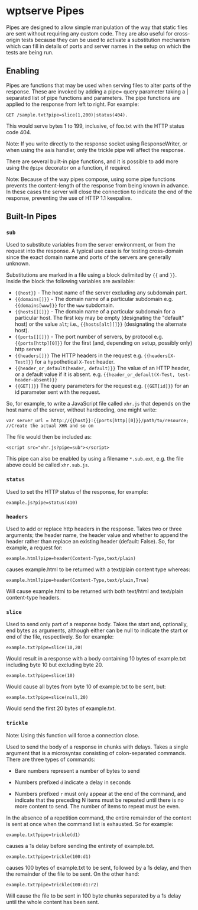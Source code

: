 # wptserve Pipes

Pipes are designed to allow simple manipulation of the way that
static files are sent without requiring any custom code. They are also
useful for cross-origin tests because they can be used to activate a
substitution mechanism which can fill in details of ports and server
names in the setup on which the tests are being run.

## Enabling

Pipes are functions that may be used when serving files to alter parts
of the response. These are invoked by adding a pipe= query parameter
taking a | separated list of pipe functions and parameters. The pipe
functions are applied to the response from left to right. For example:

    GET /sample.txt?pipe=slice(1,200)|status(404).

This would serve bytes 1 to 199, inclusive, of foo.txt with the HTTP status
code 404.

Note: If you write directly to the response socket using ResponseWriter, or
when using the asis handler, only the trickle pipe will affect the response.

There are several built-in pipe functions, and it is possible to add
more using the `@pipe` decorator on a function, if required.

Note: Because of the way pipes compose, using some pipe functions prevents the
content-length of the response from being known in advance. In these cases the
server will close the connection to indicate the end of the response,
preventing the use of HTTP 1.1 keepalive.

## Built-In Pipes

### `sub`

Used to substitute variables from the server environment, or from the
request into the response. A typical use case is for testing
cross-domain since the exact domain name and ports of the servers are
generally unknown.

Substitutions are marked in a file using a block delimited by `{{`
and `}}`. Inside the block the following variables are available:

- `{{host}}` - The host name of the server excluding any subdomain part.
- `{{domains[]}}` - The domain name of a particular subdomain e.g.
  `{{domains[www]}}` for the `www` subdomain.
- `{{hosts[][]}}` - The domain name of a particular subdomain for a particular
  host. The first key may be empty (designating the "default" host) or the
  value `alt`; i.e., `{{hosts[alt][]}}` (designating the alternate host).
- `{{ports[][]}}` - The port number of servers, by protocol e.g.
  `{{ports[http][0]}}` for the first (and, depending on setup, possibly only)
  http server
- `{{headers[]}}` The HTTP headers in the request e.g. `{{headers[X-Test]}}`
  for a hypothetical `X-Test` header.
- `{{header_or_default(header, default)}}` The value of an HTTP header, or a
  default value if it is absent. e.g. `{{header_or_default(X-Test,
  test-header-absent)}}`
- `{{GET[]}}` The query parameters for the request e.g. `{{GET[id]}}` for an id
  parameter sent with the request.

So, for example, to write a JavaScript file called `xhr.js` that
depends on the host name of the server, without hardcoding, one might
write:

    var server_url = http://{{host}}:{{ports[http][0]}}/path/to/resource;
    //Create the actual XHR and so on

The file would then be included as:

    <script src="xhr.js?pipe=sub"></script>

This pipe can also be enabled by using a filename `*.sub.ext`, e.g. the file above could be called `xhr.sub.js`.

### `status`

Used to set the HTTP status of the response, for example:

    example.js?pipe=status(410)

### `headers`

Used to add or replace http headers in the response. Takes two or
three arguments; the header name, the header value and whether to
append the header rather than replace an existing header (default:
False). So, for example, a request for:

    example.html?pipe=header(Content-Type,text/plain)

causes example.html to be returned with a text/plain content type
whereas:

    example.html?pipe=header(Content-Type,text/plain,True)

Will cause example.html to be returned with both text/html and
text/plain content-type headers.

### `slice`

Used to send only part of a response body. Takes the start and,
optionally, end bytes as arguments, although either can be null to
indicate the start or end of the file, respectively. So for example:

    example.txt?pipe=slice(10,20)

Would result in a response with a body containing 10 bytes of
example.txt including byte 10 but excluding byte 20.

    example.txt?pipe=slice(10)

Would cause all bytes from byte 10 of example.txt to be sent, but:

    example.txt?pipe=slice(null,20)

Would send the first 20 bytes of example.txt.

### `trickle`

Note: Using this function will force a connection close.

Used to send the body of a response in chunks with delays. Takes a
single argument that is a microsyntax consisting of colon-separated
commands. There are three types of commands:

* Bare numbers represent a number of bytes to send

* Numbers prefixed `d` indicate a delay in seconds

* Numbers prefixed `r` must only appear at the end of the command, and
  indicate that the preceding N items must be repeated until there is
  no more content to send. The number of items to repeat must be even.

In the absence of a repetition command, the entire remainder of the content is
sent at once when the command list is exhausted. So for example:

    example.txt?pipe=trickle(d1)

causes a 1s delay before sending the entirety of example.txt.

    example.txt?pipe=trickle(100:d1)

causes 100 bytes of example.txt to be sent, followed by a 1s delay,
and then the remainder of the file to be sent. On the other hand:

    example.txt?pipe=trickle(100:d1:r2)

Will cause the file to be sent in 100 byte chunks separated by a 1s
delay until the whole content has been sent.
